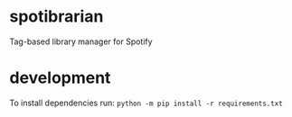 # spotibrarian
Tag-based library manager for Spotify

# development
To install dependencies run: `python -m pip install -r requirements.txt`
